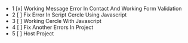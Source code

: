 - 1 [x] Working Message Error In Contact And Working Form Validation
- 2 [ ] Fix Error In Script Cercle Using Javascript
- 3 [ ] Working Cercle With Javascript
- 4 [ ] Fix Another Errors In Project
- 5 [ ] Host Project
